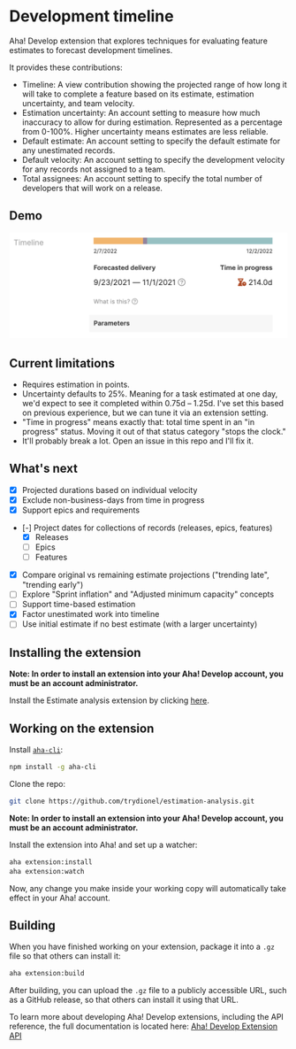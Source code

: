 # Development timeline
  
Aha! Develop extension that explores techniques for evaluating feature estimates to forecast development timelines.

It provides these contributions:

* Timeline: A view contribution showing the projected range of how long it will take to complete a feature based on its estimate, estimation uncertainty, and team velocity.
* Estimation uncertainty: An account setting to measure how much inaccuracy to allow for during estimation. Represented as a percentage from 0-100%. Higher uncertainty means estimates are less reliable.
* Default estimate: An account setting to specify the default estimate for any unestimated records.
* Default velocity: An account setting to specify the development velocity for any records not assigned to a team.
* Total assignees: An account setting to specify the total number of developers that will work on a release.

## Demo

![demo](res/demo.png)

## Current limitations

* Requires estimation in points.
* Uncertainty defaults to 25%. Meaning for a task estimated at one day, we'd expect to see it completed within 0.75d – 1.25d. I've set this based on previous experience, but we can tune it via an extension setting.
* "Time in progress" means exactly that: total time spent in an "in progress" status. Moving it out of that status category "stops the clock."
* It'll probably break a lot. Open an issue in this repo and I'll fix it.

## What's next

- [x] Projected durations based on individual velocity
- [x] Exclude non-business-days from time in progress
- [x] Support epics and requirements
- [-] Project dates for collections of records (releases, epics, features)
    - [x] Releases
    - [ ] Epics
    - [ ] Features
- [x] Compare original vs remaining estimate projections ("trending late", "trending early")
- [ ] Explore "Sprint inflation" and "Adjusted minimum capacity" concepts
- [ ] Support time-based estimation
- [x] Factor unestimated work into timeline
- [ ] Use initial estimate if no best estimate (with a larger uncertainty)

## Installing the extension

**Note: In order to install an extension into your Aha! Develop account, you must be an account administrator.**

Install the Estimate analysis extension by clicking [here](https://secure.aha.io/settings/account/extensions/install?url=https://github.com/trydionel/development-timeline/releases/download/v0.2.0/jeff-at-aha.development-timeline-v0.2.0.gz).

## Working on the extension

Install [`aha-cli`](https://github.com/aha-app/aha-cli):

```sh
npm install -g aha-cli
```

Clone the repo:

```sh
git clone https://github.com/trydionel/estimation-analysis.git
```

**Note: In order to install an extension into your Aha! Develop account, you must be an account administrator.**

Install the extension into Aha! and set up a watcher:

```sh
aha extension:install
aha extension:watch
```

Now, any change you make inside your working copy will automatically take effect in your Aha! account.

## Building

When you have finished working on your extension, package it into a `.gz` file so that others can install it:

```sh
aha extension:build
```

After building, you can upload the `.gz` file to a publicly accessible URL, such as a GitHub release, so that others can install it using that URL.

To learn more about developing Aha! Develop extensions, including the API reference, the full documentation is located here: [Aha! Develop Extension API](https://www.aha.io/support/develop/extensions)
